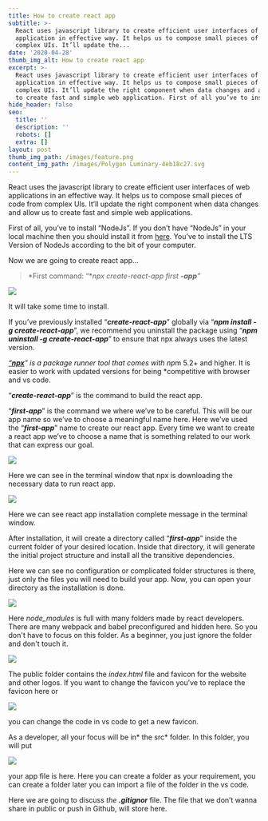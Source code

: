 ```yaml
---
title: How to create react app
subtitle: >-
  React uses javascript library to create efficient user interfaces of web
  application in effective way. It helps us to compose small pieces of code from
  complex UIs. It’ll update the...
date: '2020-04-28'
thumb_img_alt: How to create react app
excerpt: >-
  React uses javascript library to create efficient user interfaces of web
  application in effective way. It helps us to compose small pieces of code from
  complex UIs. It’ll update the right component when data changes and allow us
  to create fast and simple web application. First of all you’ve to install...
hide_header: false
seo:
  title: ''
  description: ''
  robots: []
  extra: []
layout: post
thumb_img_path: /images/feature.png
content_img_path: /images/Polygon Luminary-4eb18c27.svg
---
```

React uses the javascript library to create efficient user interfaces of web applications in an effective way. It helps us to compose small pieces of code from complex UIs. It’ll update the right component when data changes and allow us to create fast and simple web applications.

First of all, you’ve to install “NodeJs”. If you don’t have “NodeJs” in your local machine then you should install it from [here](https://nodejs.org/en/download). You’ve to install the LTS Version of NodeJs according to the bit of your computer.

Now we are going to create react app…

> \*First command: “\**npx create-react-app first **-app**”*

![](/images/1-838f4c4b.png)

It will take some time to install.

If you’ve previously installed “***create-react-app***” globally via “***npm install -g create-react-app***”, we recommend you uninstall the package using “***npm uninstall -g create-react-app***” to ensure that npx always uses the latest version.

[*“**npx***](https://medium.com/@maybekatz/introducing-npx-an-npm-package-runner-55f7d4bd282b)*” is a package runner tool that comes with np*m 5.2+ and higher. It is easier to work with updated versions for being \*competitive with browser and vs code.

“***create-react-app***” is the command to build the react app.

“***first-app***” is the command we where we’ve to be careful. This will be our app name so we’ve to choose a meaningful name here. Here we’ve used the “***first-app***” name to create our react app. Every time we want to create a react app we’ve to choose a name that is something related to our work that can express our goal.

![](/images/2-8ad36a08.png)

Here we can see in the terminal window that npx is downloading the necessary data to run react app.

![](/images/3-59524b2e.png)

Here we can see react app installation complete message in the terminal window.  

After installation, it will create a directory called “***first-app***” inside the current folder of your desired location.
Inside that directory, it will generate the initial project structure and install all the transitive dependencies.

Here we can see no configuration or complicated folder structures is there, just only the files you will need to build your app.
Now, you can open your directory as the installation is done.

![](/images/4-9eb15382.png)

Here *node_modules* is full with many folders made by react developers. There are many webpack and babel preconfigured and hidden here. So you don't have to focus on this folder. As a beginner, you just ignore the folder and don't touch it.

![](/images/5-6ed61514.png)

The public folder contains the *index.html* file and favicon for the website and other logos. If you want to change the favicon you’ve to replace the favicon here or

![](/images/6.png)

you can change the code in vs code to get a new favicon.

As a developer, all your focus will be in\* the src\* folder. In this folder, you will put

![](/images/7.png)

your app file is here. Here you can create a folder as your requirement, you can create a folder later you can import a file of the folder in the vs code.



Here we are going to discuss *the **.gitignor*** file. The file that we don’t wanna share in public or push in Github, will store here.

